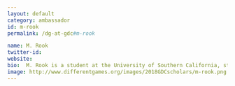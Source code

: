 ```yaml
---
layout: default
category: ambassador
id: m-rook
permalink: /dg-at-gdc#m-rook

name: M. Rook
twitter-id: 
website: 
bio:  M. Rook is a student at the University of Southern California, studying game design. Their current work includes science media for museums and research institutions, a webcomic about folklore, and a few too many drawings of their Dungeons & Dragons character.
image: http://www.differentgames.org/images/2018GDCscholars/m-rook.png
---
```

